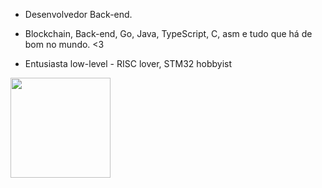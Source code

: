 - Desenvolvedor Back-end.

- Blockchain, Back-end, Go, Java, TypeScript, C, asm e tudo que há de bom no mundo. <3
- Entusiasta low-level - RISC lover, STM32 hobbyist


<img height="160rem" src="https://github-readme-stats.vercel.app/api/top-langs/?username=grizante&layout=compact&theme=react&hide_border=true&bg_color=0D1117&title_color=ff0043&icon_color=ff0043"/>

